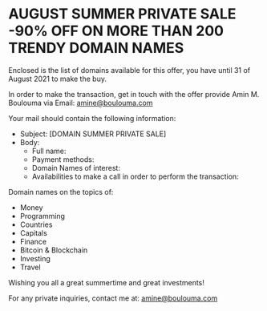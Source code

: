 # AUGUST SUMMER PRIVATE SALE -90% OFF ON MORE THAN 200 TRENDY DOMAIN NAMES

Enclosed is the list of domains available for this offer, you have until 31 of August 2021 to make the buy.

In order to make the transaction, get in touch with the offer provide Amin M. Boulouma via Email: amine@boulouma.com

Your mail should contain the following information:

- Subject: [DOMAIN SUMMER PRIVATE SALE] 
- Body:
    - Full name:
    - Payment methods:
    - Domain Names of interest:
    - Availabilities to make a call in order to perform the transaction: 

Domain names on the topics of:

- Money
- Programming 
- Countries
- Capitals
- Finance
- Bitcoin & Blockchain
- Investing
- Travel

Wishing you all a great summertime and great investments! 

For any private inquiries, contact me at: amine@boulouma.com
